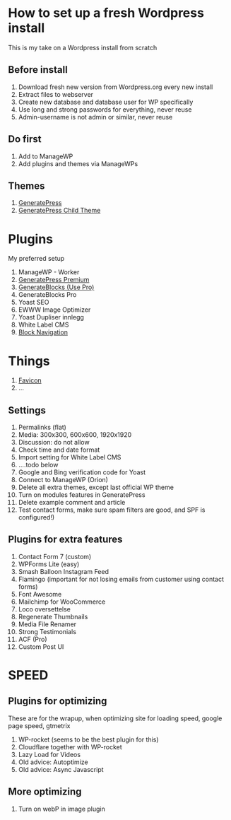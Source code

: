 # How to set up a fresh Wordpress install
This is my take on a Wordpress install from scratch

## Before install
1. Download fresh new version from Wordpress.org every new install
1. Extract files to webserver
1. Create new database and database user for WP specifically
1. Use long and strong passwords for everything, never reuse
1. Admin-username is not admin or similar, never reuse

## Do first
1. Add to ManageWP
1. Add plugins and themes via ManageWPs 

## Themes
1. [GeneratePress](https://generatepress.com/)
2. [GeneratePress Child Theme](https://docs.generatepress.com/article/using-child-theme/)

# Plugins
My preferred setup
1. ManageWP - Worker 
1. [GeneratePress Premium](https://generatepress.com/premium/)
1. [GenerateBlocks (Use Pro)](https://generateblocks.com/)
1. GenerateBlocks Pro
1. Yoast SEO
1. EWWW Image Optimizer
1. Yoast Dupliser innlegg
1. White Label CMS
1. [Block Navigation](https://gutenberg-showcase.melonpan.io/block-navigation)

# Things
1. [Favicon](https://realfavicongenerator.net/)
1. ...

## Settings
1. Permalinks (flat)
1. Media: 300x300, 600x600, 1920x1920
1. Discussion: do not allow
1. Check time and date format
1. Import setting for White Label CMS
1. ....todo below
1. Google and Bing verification code for Yoast
1. Connect to ManageWP (Orion)
1. Delete all extra themes, except last official WP theme
1. Turn on modules features in GeneratePress
1. Delete example comment and article
2. Test contact forms, make sure spam filters are good, and SPF is configured!)

## Plugins for extra features
1. Contact Form 7 (custom)
1. WPForms Lite (easy)
1. Smash Balloon Instagram Feed
1. Flamingo (important for not losing emails from customer using contact forms)
1. Font Awesome
1. Mailchimp for WooCommerce
1. Loco oversettelse
1. Regenerate Thumbnails
1. Media File Renamer
1. Strong Testimonials 
1. ACF (Pro)
2. Custom Post UI

# SPEED

## Plugins for optimizing
These are for the wrapup, when optimizing site for loading speed, google page speed, gtmetrix
1. WP-rocket (seems to be the best plugin for this)
2. Cloudflare together with WP-rocket
3. Lazy Load for Videos
4. Old advice: Autoptimize
5. Old advice: Async Javascript

## More optimizing
1. Turn on webP in image plugin
